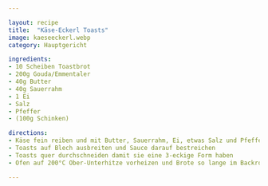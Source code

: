 ```yaml
---

layout: recipe
title:  "Käse-Eckerl Toasts"
image: kaeseeckerl.webp
category: Hauptgericht

ingredients:
- 10 Scheiben Toastbrot
- 200g Gouda/Emmentaler
- 40g Butter
- 40g Sauerrahm
- 1 Ei
- Salz
- Pfeffer
- (100g Schinken)

directions:
- Käse fein reiben und mit Butter, Sauerrahm, Ei, etwas Salz und Pfeffer vermischen
- Toasts auf Blech ausbreiten und Sauce darauf bestreichen
- Toasts quer durchschneiden damit sie eine 3-eckige Form haben
- Ofen auf 200°C Ober-Unterhitze vorheizen und Brote so lange im Backrohr lassen bis der Käse leicht braun ist

---
```

